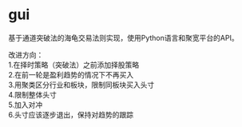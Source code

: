 # gui
基于通道突破法的海龟交易法则实现，使用Python语言和聚宽平台的API。  
  
改进方向：  
1.在择时策略（突破法）之前添加择股策略  
2.在前一轮是盈利趋势的情况下不再买入  
3.用聚类区分行业和板块，限制同板块买入头寸   
4.限制整体头寸  
5.加入对冲   
6.头寸应该逐步退出，保持对趋势的跟踪

